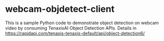 # webcam-objdetect-client
This is a sample Python code to demonstrate object detection on webcam video by consuming TenaxisAI Object Detection APIs.
Details in https://rapidapi.com/tenaxis-tenaxis-default/api/object-detection6/
